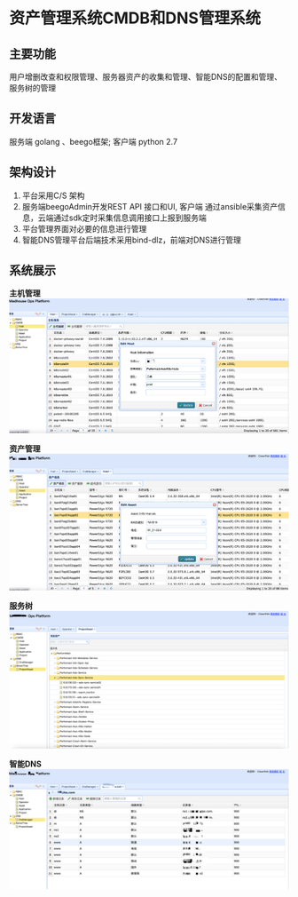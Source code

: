 # 资产管理系统CMDB和DNS管理系统



## 主要功能

用户增删改查和权限管理、服务器资产的收集和管理、智能DNS的配置和管理、服务树的管理
   
## 开发语言

 服务端 golang 、beego框架; 客户端 python 2.7 
   

## 架构设计

1. 平台采用C/S 架构
2. 服务端beegoAdmin开发REST API 接口和UI, 客户端 通过ansible采集资产信息，云端通过sdk定时采集信息调用接口上报到服务端
3. 平台管理界面对必要的信息进行管理
4. 智能DNS管理平台后端技术采用bind-dlz，前端对DNS进行管理


## 系统展示

**主机管理**
![](https://raw.githubusercontent.com/wuchengjiang/mycmdb/main/images/%20%E4%B8%BB%E6%9C%BA%E7%AE%A1%E7%90%86.png)

**资产管理**
![](https://raw.githubusercontent.com/wuchengjiang/mycmdb/main/images/zichanguanli.png)

**服务树**
![](https://raw.githubusercontent.com/wuchengjiang/mycmdb/main/images/servicetree.png)

**智能DNS**
![](https://raw.githubusercontent.com/wuchengjiang/mycmdb/main/images/%E6%99%BA%E8%83%BDdns%E7%B3%BB%E7%BB%9F.png)
